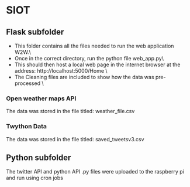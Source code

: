 # SIOT
  
## Flask subfolder

- This folder contains all the files needed to run the web application W2W.\
- Once in the correct directory, run the python file web_app.py\
- This should then host a local web page in the internet browser at the address: http://localhost:5000/Home \
- The Cleaning files are included to show how the data was pre-processed \

### Open weather maps API
The data was stored in the file titled: weather_file.csv

### Twython Data
The data was stored in the file titled: saved_tweetsv3.csv 

## Python subfolder

The twitter API and python API .py files were uploaded to the raspberry pi and run using cron jobs 

